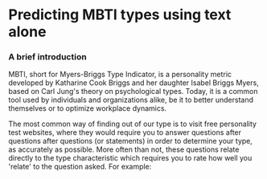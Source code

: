 # Predicting MBTI types using text alone

### A brief introduction
MBTI, short for Myers-Briggs Type Indicator, is a personality metric developed by Katharine Cook Briggs and her daughter
Isabel Briggs Myers, based on Carl Jung's theory on psychological types. Today, it is a common tool used by individuals and organizations
alike, be it to better understand themselves or to optimize workplace dynamics.

The most common way of finding out of our type is to visit free personality test websites, where they would require you to answer
questions after questions after questions (or statements) in order to determine your type, as accurately as possible. More often than not,
these questions relate directly to the type characteristic which requires you to rate how well you 'relate' to the question asked.
For example:
